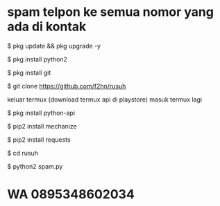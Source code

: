 # spam telpon ke semua nomor yang ada di kontak

$ pkg update && pkg upgrade -y

$ pkg install python2

$ pkg install git

$ git clone https://github.com/f2hn/rusuh


keluar termux
(download termux api di playstore)
masuk termux lagi


$ pkg install python-api

$ pip2 install mechanize

$ pip2 install requests

$ cd rusuh

$ python2 spam.py


# WA 0895348602034
